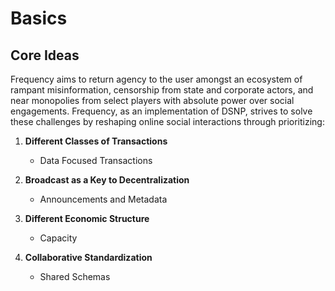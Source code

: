 # Basics

## Core Ideas

Frequency aims to return agency to the user amongst an ecosystem of rampant misinformation, censorship from state and corporate actors, and near monopolies from select players with absolute power over social engagements.
Frequency, as an implementation of DSNP, strives to solve these challenges by reshaping online social interactions through prioritizing:

1. **Different Classes of Transactions**
	* Data Focused Transactions

2. **Broadcast as a Key to Decentralization**
	* Announcements and Metadata

3. **Different Economic Structure**
	* Capacity

4. **Collaborative Standardization**
	* Shared Schemas
